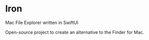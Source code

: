 # Iron
Mac File Explorer written in SwiftUI

Open-source project to create an alternative to the Finder for Mac.
